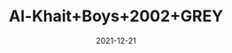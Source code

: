 ---
title: 'Al-Khait+Boys+2002+GREY'
date: '2021-12-21' 
metatag: '' 
inventory: '3.0' 
draft: false 
# meta description 
shortDescripton: 'Al-Khait+Boys+2002+GREY'
description: 'Boys'
longdescription: ''
featured: False
# product Price
price: '2991.0'
# Product Short Description
shortDescription: 'Al-Khait+Boys+2002+GREY'
productID: 'DE70F201-6762-EC11-995F-005056B3A416'
type: 'products'
category: 'Boys' 
thumnailproduct: 'https://alkhait.eralive.net/images/products/DE70F201-6762-EC11-995F-005056B3A4161.png' 
images:
  - image: 'images/products/DE70F201-6762-EC11-995F-005056B3A4161.png'  
  - image: 'images/products/DE70F201-6762-EC11-995F-005056B3A4162.png'  
  - image: 'images/products/DE70F201-6762-EC11-995F-005056B3A4163.png'  
---